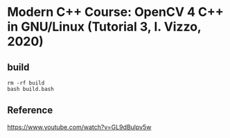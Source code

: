# Modern C++ Course: OpenCV 4 C++ in GNU/Linux (Tutorial 3, I. Vizzo, 2020)

## build
```
rm -rf build 
bash build.bash 
```

## Reference 
https://www.youtube.com/watch?v=GL9dBulpv5w
